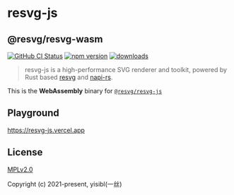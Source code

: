 # resvg-js

## @resvg/resvg-wasm

<a href="https://github.com/yisibl/resvg-js/actions"><img alt="GitHub CI Status" src="https://github.com/yisibl/resvg-js/workflows/CI/badge.svg?branch=main"></a>
<a href="https://www.npmjs.com/package/@resvg/resvg-wasm"><img src="https://img.shields.io/npm/v/@resvg/resvg-wasm.svg?sanitize=true" alt="npm version"></a>
<a href="https://npmcharts.com/compare/@resvg/resvg-wasm?minimal=true"><img src="https://img.shields.io/npm/dm/@resvg/resvg-wasm.svg?sanitize=true" alt="downloads"></a>


> resvg-js is a high-performance SVG renderer and toolkit, powered by Rust based [resvg](https://github.com/RazrFalcon/resvg/) and [napi-rs](https://github.com/napi-rs/napi-rs).

This is the **WebAssembly** binary for [`@resvg/resvg-js`](https://github.com/yisibl/resvg-js)
## Playground

https://resvg-js.vercel.app

## License

[MPLv2.0](https://www.mozilla.org/en-US/MPL/)

Copyright (c) 2021-present, yisibl(一丝)